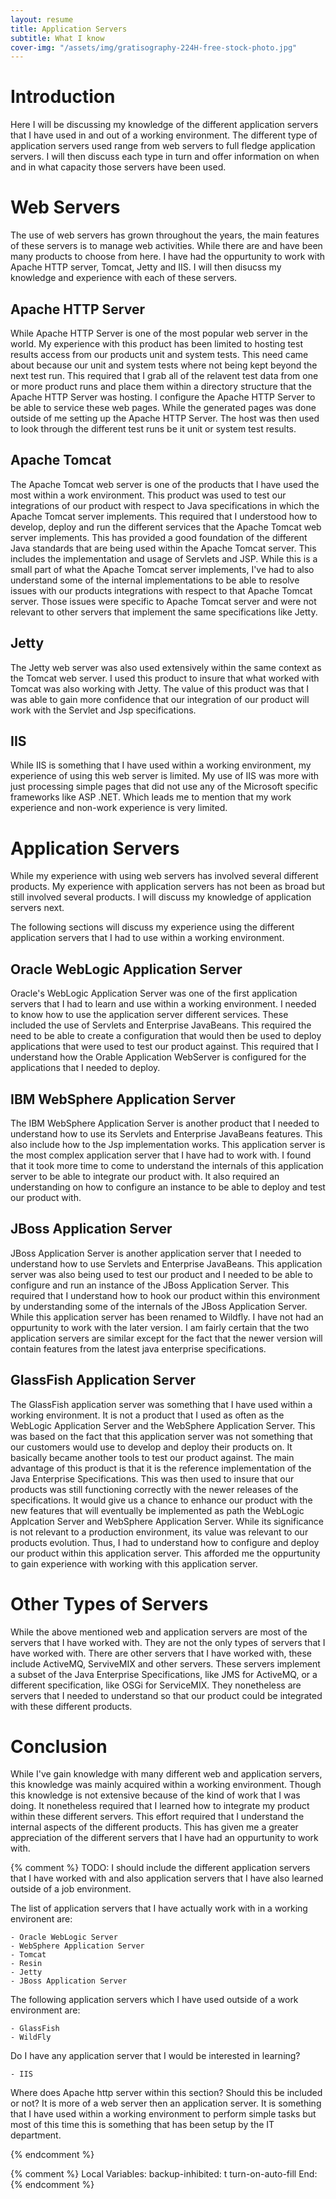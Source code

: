 ```yaml
---
layout: resume
title: Application Servers
subtitle: What I know
cover-img: "/assets/img/gratisography-224H-free-stock-photo.jpg"
---
```


# Introduction

Here I will be discussing my knowledge of the different application servers that I have used in and out of a
working environment.  The different type of application servers used range from web servers to full fledge
application servers.  I will then discuss each type in turn and offer information on when and in what capacity
those servers have been used.

# Web Servers

The use of web servers has grown throughout the years, the main features of these servers is to manage web activities.
While there are and have been many products to choose from here. I have had the oppurtunity to work with Apache HTTP
server, Tomcat, Jetty and IIS.  I will then disucss my knowledge and experience with each of these servers.

## Apache HTTP Server

While Apache HTTP Server is one of the most popular web server in the world.  My experience with this product has been
limited to hosting test results access from our products unit and system tests.  This need came about because our unit
and system tests where not being kept beyond the next test run.  This required that I grab all of the relavent test data
from one or more product runs and place them within a directory structure that the Apache HTTP Server was hosting.  I
configure the Apache HTTP Server to be able to service these web pages.  While the generated pages was done outside of
me setting up the Apache HTTP Server.  The host was then used to look through the different test runs be it unit or 
system test results.

## Apache Tomcat

The Apache Tomcat web server is one of the products that I have used the most within a work environment.  This product was
used to test our integrations of our product with respect to Java specifications in which the Apache Tomcat server implements.
This required that I understood how to develop, deploy and run the different services that the Apache Tomcat web server
implements.  This has provided a good foundation of the different Java standards that are being used within the Apache
Tomcat server.  This includes the implementation and usage of Servlets and JSP.   While this is a small part of what the
Apache Tomcat server implements, I've had to also understand some of the internal implementations to be able to resolve
issues with our products integrations with respect to that Apache Tomcat server.  Those issues were specific to Apache Tomcat
server and were not relevant to other servers that implement the same specifications like Jetty.

## Jetty

The Jetty web server was also used extensively within the same context as the Tomcat web server.  I used this product to
insure that what worked with Tomcat was also working with Jetty.  The value of this product was that I was able to gain
more confidence that our integration of our product will work with the Servlet and Jsp specifications.

## IIS

While IIS is something that I have used within a working environment, my experience of using this web server is limited.
My use of IIS was more with just processing simple pages that did not use any of the Microsoft specific frameworks like
ASP .NET.  Which leads me to mention that my work experience and non-work experience is very limited.

# Application Servers

While my experience with using web servers has involved several different products.  My experience with application
servers has not been as broad but still involved several products.  I will discuss my knowledge of application
servers next.

The following sections will discuss my experience using the different application servers that I had to use within a
working environment.

## Oracle WebLogic Application Server

Oracle's WebLogic Application Server was one of the first application servers that I had to learn and use within a
working environment.  I needed to know how to use the application server different services.  These included the use of
Servlets and Enterprise JavaBeans.  This required the need to be able to create a configuration that would then be used
to deploy applications that were used to test our product against.  This required that I understand how the Orable
Application WebServer is configured for the applications that I needed to deploy.   

## IBM WebSphere Application Server

The IBM WebSphere Application Server is another product that I needed to understand how to use its Servlets and Enterprise
JavaBeans features.  This also include how to the Jsp implementation works.  This application server is the most complex
application server that I have had to work with.  I found that it took more time to come to understand the internals of
this application server to be able to integrate our product with.  It also required an understanding on how to configure
an instance to be able to deploy and test our product with.

## JBoss Application Server

JBoss Application Server is another application server that I needed to understand how to use Servlets and Enterprise JavaBeans.
This application server was also being used to test our product and I needed to be able to configure and run an instance of the
JBoss Application Server.  This required that I understand how to hook our product within this environment by understanding some
of the internals of the JBoss Application Server.  While this application server has been renamed to Wildfly.  I have not had
an oppurtunity to work with the later version.  I am fairly certain that the two application servers are similar except for the
fact that the newer version will contain features from the latest java enterprise specifications.

## GlassFish Application Server

The GlassFish application server was something that I have used within a working environment.  It is not a product that
I used as often as the WebLogic Application Server and the WebSphere Application Server.  This was based on the fact
that this application server was not something that our customers would use to develop and deploy their products on.  It
basically became another tools to test our product against.  The main advantage of this product is that it is the
reference implementation of the Java Enterprise Specifications.  This was then used to insure that our products was
still functioning correctly with the newer releases of the specifications.  It would give us a chance to enhance our
product with the new features that will eventually be implemented as path the WebLogic Applcation Server and WebSphere 
Application Server.  While its significance is not relevant to a production environment, its value was relevant to our
products evolution.  Thus, I had to understand how to configure and deploy our product within this application server. 
This afforded me the oppurtunity to gain experience with working with this application server.

# Other Types of Servers

While the above mentioned web and application servers are most of the servers that I have worked with.  They are not the only 
types of servers that I have worked with.  There are other servers that I have worked with, these include ActiveMQ, ServiveMIX
and other servers.  These servers implement a subset of the Java Enterprise Specifications, like JMS for ActiveMQ, or a different 
specification, like OSGi for ServiceMIX.  They nonetheless are servers that I needed to understand so that our product could
be integrated with these different products.

# Conclusion

While I've gain knowledge with many different web and application servers, this knowledge was mainly acquired within a
working environment.  Though this knowledge is not extensive because of the kind of work that I was doing.  It
nonetheless required that I learned how to integrate my product within these different servers.  This effort required
that I understand the internal aspects of the different products.  This has given me a greater appreciation of the different
servers that I have had an oppurtunity to work with.


{% comment %}
TODO: I should include the different application servers that I have worked with and
also application servers that I have also learned outside of a job environment.

The list of application servers that I have actually work with in a working environent
are:

	- Oracle WebLogic Server
	- WebSphere Application Server
	- Tomcat
	- Resin
	- Jetty
	- JBoss Application Server


The following application servers which I have used outside of a work environment are:

	- GlassFish
	- WildFly

Do I have any application server that I would be interested in learning?

	- IIS


Where does Apache http server within this section?   Should this be included or not?
It is more of a web server then an application server.  It is something that I have
used within a working environment to perform simple tasks but most of this time
this is something that has been setup by the IT department.

{% endcomment %}

{% comment %}
Local Variables:
backup-inhibited: t
turn-on-auto-fill
End:
{% endcomment %}
